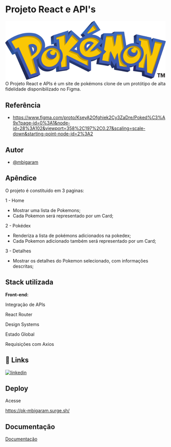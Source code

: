 
# Projeto React e API's

![LabPoke](../mb-pokedex/src/Assets/img/pokemon.svg)
O Projeto React e APIs é um site de pokémons clone de um protótipo de alta fidelidade disponibilizado no Figma.


## Referência

 - https://www.figma.com/proto/KseyA2Ofghiek2Cy3ZaDre/Poked%C3%A9x?page-id=0%3A1&node-id=28%3A102&viewport=358%2C197%2C0.27&scaling=scale-down&starting-point-node-id=2%3A2
 


## Autor

- [@mbigaram](https://github.com/mbigaram)



## Apêndice

O projeto é constituido em 3 paginas:

1 - Home

* Mostrar uma lista de Pokemons;
* Cada Pokemon será representado por um Card;

2 - Pokédex

* Renderiza a lista de pokémons adicionados na pokedex;
* Cada Pokemon adicionado também será representado por um Card;

3 - Detalhes

* Mostrar os detalhes do Pokemon selecionado, com informações descritas; 



## Stack utilizada

**Front-end:** 

Integração de APIs

React Router

Design Systems

Estado Global

Requisições com Axios



## 🔗 Links
[![linkedin](https://img.shields.io/badge/linkedin-0A66C2?style=for-the-badge&logo=linkedin&logoColor=white)](https://www.linkedin.com/in/marcelo-bigaram/)



## Deploy

Acesse

  https://pk-mbigaram.surge.sh/



## Documentação

[Documentação](https://github.com/labenuexercicios/projeto-react-apis)

